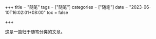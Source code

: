 +++
title = "随笔"
tags = ["随笔"]
categories = ["随笔"]
date = "2023-06-10T16:02:01+08:00"
toc = false

+++



这是一篇归于随笔分类的文章。
